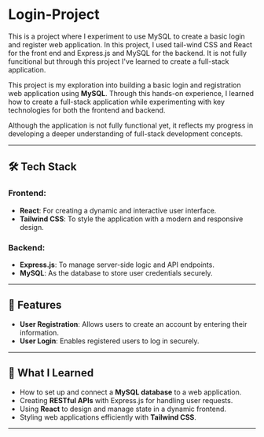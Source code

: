 # Login-Project

This is a project where I experiment to use MySQL to create a basic login and register web application. In this project, I used tail-wind CSS and React for the front end and Express.js and MySQL for the backend. It is not fully funcitional but through this project I've learned to create a full-stack application.

This project is my exploration into building a basic login and registration web application using **MySQL**. Through this hands-on experience, I learned how to create a full-stack application while experimenting with key technologies for both the frontend and backend. 

Although the application is not fully functional yet, it reflects my progress in developing a deeper understanding of full-stack development concepts.

---

## 🛠️ Tech Stack

### Frontend:
- **React**: For creating a dynamic and interactive user interface.
- **Tailwind CSS**: To style the application with a modern and responsive design.

### Backend:
- **Express.js**: To manage server-side logic and API endpoints.
- **MySQL**: As the database to store user credentials securely.

---

## 🚀 Features
- **User Registration**: Allows users to create an account by entering their information.
- **User Login**: Enables registered users to log in securely.
---

## 🌟 What I Learned
- How to set up and connect a **MySQL database** to a web application.
- Creating **RESTful APIs** with Express.js for handling user requests.
- Using **React** to design and manage state in a dynamic frontend.
- Styling web applications efficiently with **Tailwind CSS**.

---
